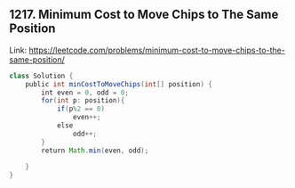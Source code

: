 ## 1217. Minimum Cost to Move Chips to The Same Position
Link: https://leetcode.com/problems/minimum-cost-to-move-chips-to-the-same-position/

```java
class Solution {
    public int minCostToMoveChips(int[] position) {
        int even = 0, odd = 0;
        for(int p: position){
            if(p%2 == 0)
                even++;
            else
                odd++;
        }
        return Math.min(even, odd);
        
    }
}
```
